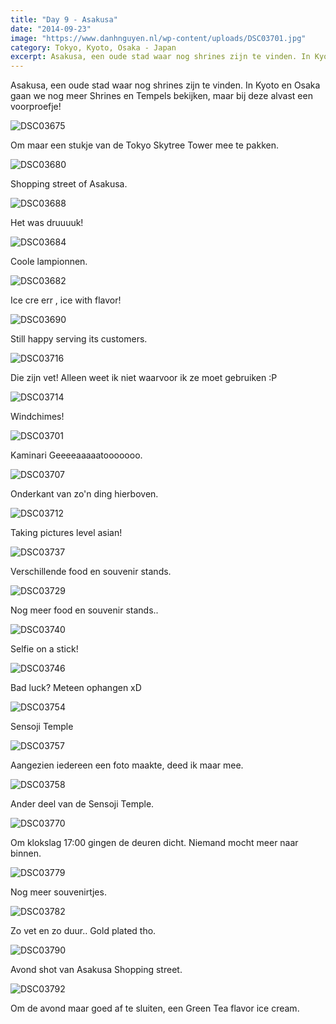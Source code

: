 ```yaml
---
title: "Day 9 - Asakusa"
date: "2014-09-23"
image: "https://www.danhnguyen.nl/wp-content/uploads/DSC03701.jpg"
category: Tokyo, Kyoto, Osaka - Japan
excerpt: Asakusa, een oude stad waar nog shrines zijn te vinden. In Kyoto en Osaka gaan we nog meer Shrines en Tempels...
---
```


Asakusa, een oude stad waar nog shrines zijn te vinden. In Kyoto en Osaka gaan we nog meer Shrines en Tempels bekijken, maar bij deze alvast een voorproefje!

![DSC03675](https://www.danhnguyen.nl/wp-content/uploads/DSC03675-575x1024.jpg)

Om maar een stukje van de Tokyo Skytree Tower mee te pakken.

![DSC03680](https://www.danhnguyen.nl/wp-content/uploads/DSC03680-1024x575.jpg)

Shopping street of Asakusa.

![DSC03688](https://www.danhnguyen.nl/wp-content/uploads/DSC03688-1024x575.jpg)

Het was druuuuk!

![DSC03684](https://www.danhnguyen.nl/wp-content/uploads/DSC03684-1024x575.jpg)

Coole lampionnen.

![DSC03682](https://www.danhnguyen.nl/wp-content/uploads/DSC03682-1024x575.jpg)

Ice cre err , ice with flavor!

![DSC03690](https://www.danhnguyen.nl/wp-content/uploads/DSC03690-1024x575.jpg)

Still happy serving its customers.

![DSC03716](https://www.danhnguyen.nl/wp-content/uploads/DSC03716-1024x575.jpg)

Die zijn vet! Alleen weet ik niet waarvoor ik ze moet gebruiken :P

![DSC03714](https://www.danhnguyen.nl/wp-content/uploads/DSC03714-1024x575.jpg)

Windchimes!

![DSC03701](https://www.danhnguyen.nl/wp-content/uploads/DSC03701-1024x575.jpg)

Kaminari Geeeeaaaaatooooooo.

![DSC03707](https://www.danhnguyen.nl/wp-content/uploads/DSC03707-1024x575.jpg)

Onderkant van zo'n ding hierboven.

![DSC03712](https://www.danhnguyen.nl/wp-content/uploads/DSC03712-1024x575.jpg)

Taking pictures level asian!

![DSC03737](https://www.danhnguyen.nl/wp-content/uploads/DSC03737-1024x575.jpg)

Verschillende food en souvenir stands.

![DSC03729](https://www.danhnguyen.nl/wp-content/uploads/DSC03729-1024x575.jpg)

Nog meer food en souvenir stands..

![DSC03740](https://www.danhnguyen.nl/wp-content/uploads/DSC037401-1024x575.jpg)

Selfie on a stick!

![DSC03746](https://www.danhnguyen.nl/wp-content/uploads/DSC037461-1024x575.jpg)

Bad luck? Meteen ophangen xD

![DSC03754](https://www.danhnguyen.nl/wp-content/uploads/DSC037541-1024x575.jpg)

Sensoji Temple

![DSC03757](https://www.danhnguyen.nl/wp-content/uploads/DSC037571-1024x575.jpg)

Aangezien iedereen een foto maakte, deed ik maar mee.

![DSC03758](https://www.danhnguyen.nl/wp-content/uploads/DSC03758-575x1024.jpg)

Ander deel van de Sensoji Temple.

![DSC03770](https://www.danhnguyen.nl/wp-content/uploads/DSC03770-1024x575.jpg)

Om klokslag 17:00 gingen de deuren dicht. Niemand mocht meer naar binnen.

![DSC03779](https://www.danhnguyen.nl/wp-content/uploads/DSC037791-1024x575.jpg)

Nog meer souvenirtjes.

![DSC03782](https://www.danhnguyen.nl/wp-content/uploads/DSC037821-1024x575.jpg)

Zo vet en zo duur.. Gold plated tho.

![DSC03790](https://www.danhnguyen.nl/wp-content/uploads/DSC037901-1024x575.jpg)

Avond shot van Asakusa Shopping street.

![DSC03792](https://www.danhnguyen.nl/wp-content/uploads/DSC037921-1024x575.jpg)

Om de avond maar goed af te sluiten, een Green Tea flavor ice cream.
